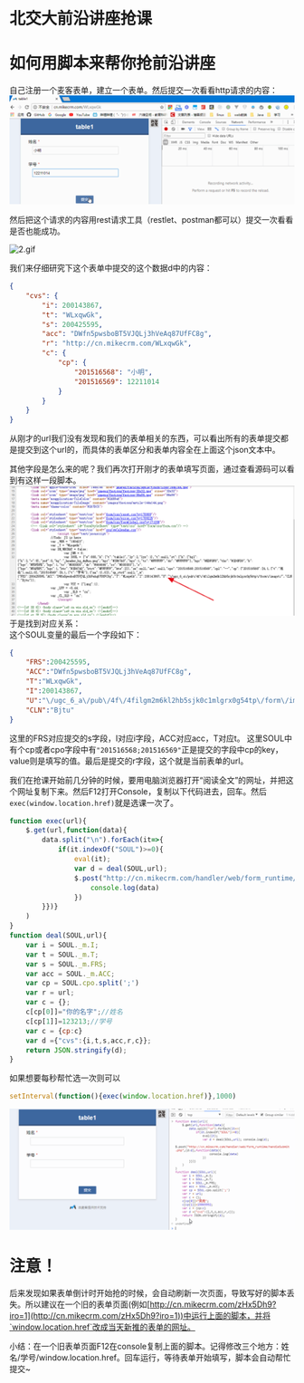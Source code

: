 # 北交大前沿讲座抢课
# 如何用脚本来帮你抢前沿讲座
自己注册一个麦客表单，建立一个表单。然后提交一次看看http请求的内容：
![1.gif](img/1.gif)

然后把这个请求的内容用rest请求工具（restlet、postman都可以）提交一次看看是否也能成功。  

![2.gif](img/2.gif)

我们来仔细研究下这个表单中提交的这个数据d中的内容：
```json
{
	"cvs": {
		"i": 200143867,
		"t": "WLxqwGk",
		"s": 200425595,
		"acc": "DWfn5pwsboBT5VJQLj3hVeAq87UfFC8g",
		"r": "http://cn.mikecrm.com/WLxqwGk",
		"c": {
			"cp": {
				"201516568": "小明",
				"201516569": 12211014
			}
		}
	}
}
```
从刚才的url我们没有发现和我们的表单相关的东西，可以看出所有的表单提交都是提交到这个url的，而具体的表单区分和表单内容全在上面这个json文本中。

其他字段是怎么来的呢？我们再次打开刚才的表单填写页面，通过查看源码可以看到有这样一段脚本。  
![1.jpg](img/1.jpg)  
于是找到对应关系：  
这个SOUL变量的最后一个字段如下：
```json
{
    "FRS":200425595,
    "ACC":"DWfn5pwsboBT5VJQLj3hVeAq87UfFC8g",
    "T":"WLxqwGk",
    "I":200143867,
    "U":"\/ugc_6_a\/pub\/4f\/4filgm2m6kl2hb5sjk0c1mlgrx0g54tp\/form\/image\/",
    "CLN":"Bjtu"
}
```
这里的FRS对应提交的s字段，I对应i字段，ACC对应acc，T对应t。
这里SOUL中有个cp或者cpo字段中有`"201516568;201516569"`正是提交的字段中cp的key，value则是填写的值。最后是提交的r字段，这个就是当前表单的url。

我们在抢课开始前几分钟的时候，要用电脑浏览器打开“阅读全文”的网址，并把这个网址复制下来。然后F12打开Console，复制以下代码进去，回车。然后`exec(window.location.href)`就是选课一次了。
```javascript
function exec(url){
    $.get(url,function(data){
        data.split("\n").forEach(it=>{
            if(it.indexOf("SOUL")>=0){
                eval(it);
                var d = deal(SOUL,url);
                $.post("http://cn.mikecrm.com/handler/web/form_runtime/handleSubmit.php",{d:d},function(data){
                    console.log(data)
                })
        }})}
    )
}
function deal(SOUL,url){
    var i = SOUL._m.I;
    var t = SOUL._m.T;
    var s = SOUL._m.FRS;
    var acc = SOUL._m.ACC;
    var cp = SOUL.cpo.split(';')
    var r = url;
    var c = {};
    c[cp[0]]="你的名字";//姓名
    c[cp[1]]=123213;//学号
    var c = {cp:c}
    var d ={"cvs":{i,t,s,acc,r,c}};
    return JSON.stringify(d);
}
```
如果想要每秒帮忙选一次则可以
```javascript
setInterval(function(){exec(window.location.href)},1000)
```
![image](img/3.gif)
# 注意！
后来发现如果表单倒计时开始抢的时候，会自动刷新一次页面，导致写好的脚本丢失。所以建议在一个旧的表单页面(例如[http://cn.mikecrm.com/zHx5Dh9?iro=1](http://cn.mikecrm.com/zHx5Dh9?iro=1))中运行上面的脚本，并将`window.location.href`改成当天新推的表单的网址。

小结：在一个旧表单页面F12在console复制上面的脚本。记得修改三个地方：姓名/学号/window.location.href。回车运行，等待表单开始填写，脚本会自动帮忙提交~